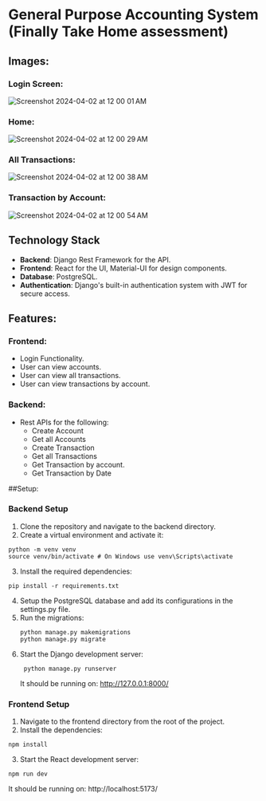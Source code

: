 # General Purpose Accounting System (Finally Take Home assessment)

## Images:
### Login Screen:
![Screenshot 2024-04-02 at 12 00 01 AM](https://github.com/hrsh25/gpa_system/assets/29095913/c5013018-20de-455b-b9b1-08a5559ee91c)

### Home:
![Screenshot 2024-04-02 at 12 00 29 AM](https://github.com/hrsh25/gpa_system/assets/29095913/2dc83d88-3655-4bc7-a697-03348a5da626)

### All Transactions:
![Screenshot 2024-04-02 at 12 00 38 AM](https://github.com/hrsh25/gpa_system/assets/29095913/b000c40f-0ef0-48e4-bcd7-31c7daf06c72)

### Transaction by Account:
![Screenshot 2024-04-02 at 12 00 54 AM](https://github.com/hrsh25/gpa_system/assets/29095913/ba9a3b67-09b4-4fee-a44a-8de92151ab9b)


## Technology Stack

- **Backend**: Django Rest Framework for the API.
- **Frontend**: React for the UI, Material-UI for design components.
- **Database**: PostgreSQL.
- **Authentication**: Django's built-in authentication system with JWT for secure access.

## Features:

### Frontend:
- Login Functionality.
- User can view accounts.
- User can view all transactions.
- User can view transactions by account.

### Backend:
- Rest APIs for the following:
  - Create Account
  - Get all Accounts
  - Create Transaction
  - Get all Transactions
  - Get Transaction by account.
  - Get Transaction by Date

##Setup:

### Backend Setup

1. Clone the repository and navigate to the backend directory.
2. Create a virtual environment and activate it:

```
python -m venv venv
source venv/bin/activate # On Windows use venv\Scripts\activate
```

3. Install the required dependencies:
```
pip install -r requirements.txt
```

4. Setup the PostgreSQL database and add its configurations in the settings.py file.
5. Run the migrations:
   ```
   python manage.py makemigrations
   python manage.py migrate
   ```
6. Start the Django development server:
   ```
    python manage.py runserver
   ```
   It should be running on: http://127.0.0.1:8000/

### Frontend Setup

1. Navigate to the frontend directory from the root of the project.
2. Install the dependencies:
  ```
  npm install
  ```
3. Start the React development server:
  ```
  npm run dev
  ```
  It should be running on: http://localhost:5173/
